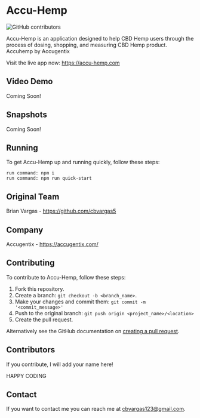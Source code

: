 # Accu-Hemp

![GitHub contributors](https://img.shields.io/github/contributors/cbvargas5/Accu-Hemp)

Accu-Hemp is an application designed to help CBD Hemp users through the process of dosing, shopping, and measuring CBD Hemp product. Accuhemp by Accugentix

Visit the live app now: https://accu-hemp.com

## Video Demo

Coming Soon!

## Snapshots

Coming Soon!

## Running

To get Accu-Hemp up and running quickly, follow these steps:

```
run command: npm i
run command: npm run quick-start

```

## Original Team

Brian Vargas - https://github.com/cbvargas5

## Company

Accugentix - https://accugentix.com/


## Contributing
To contribute to Accu-Hemp, follow these steps:

1. Fork this repository.
2. Create a branch: `git checkout -b <branch_name>`.
3. Make your changes and commit them: `git commit -m '<commit_message>'`
4. Push to the original branch: `git push origin <project_name>/<location>`
5. Create the pull request.

Alternatively see the GitHub documentation on [creating a pull request](https://help.github.com/en/github/collaborating-with-issues-and-pull-requests/creating-a-pull-request).

## Contributors

If you contribute, I will add your name here! 

HAPPY CODING

## Contact

If you want to contact me you can reach me at cbvargas123@gmail.com.
